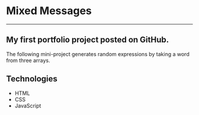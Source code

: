 # Mixed Messages
_____________________________________________________________________________________________________

My first portfolio project posted on GitHub.
-------------------------------------------

The following mini-project generates random expressions by taking a word from three arrays.

## Technologies
* HTML 
* CSS 
* JavaScript

